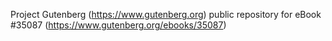 Project Gutenberg (https://www.gutenberg.org) public repository for eBook #35087 (https://www.gutenberg.org/ebooks/35087)
